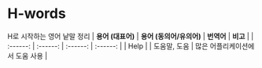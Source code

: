 # H-words 
H로 시작하는 영어 낱말 정리 
| **용어 (대표어)** | **용어 (동의어/유의어)** | **번역어** | **비고** |
|  :------:        | :------:               | :------:   | :------: | 
| 	Help |   | 도움말, 도움  | 많은 어플리케이션에서 도움 사용  |  
